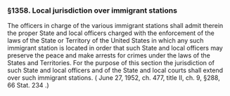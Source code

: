 <!--
url: https://uscode.house.gov/view.xhtml?req=granuleid:USC-prelim-title8-section1358&num=0&edition=prelim
date_accessed: 2024-07-28 23:45:48
-->
### §1358\. Local jurisdiction over immigrant stations
 The officers in charge of the various immigrant stations shall admit therein the proper State and local officers charged with the enforcement of the laws of the State or Territory of the United States in which any such immigrant station is located in order that such State and local officers may preserve the peace and make arrests for crimes under the laws of the States and Territories. For the purpose of this section the jurisdiction of such State and local officers and of the State and local courts shall extend over such immigrant stations.
 (
 June 27, 1952, ch. 477, title II, ch. 9, §288,
 66 Stat. 234
 .)
